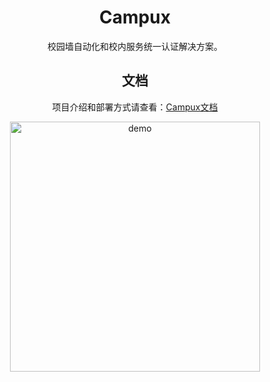 
<div align="center">

# Campux

校园墙自动化和校内服务统一认证解决方案。

## 文档

项目介绍和部署方式请查看：[Campux文档](https://campux.idoknow.top)


<image src="https://campux.idoknow.top/assets/web_demo.Byp50r1x.png" alt="demo" width="400"/>

</div>